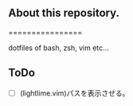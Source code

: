 ## About this repository.
================

dotfiles of bash, zsh, vim etc...

## ToDo


- [ ] (lightlime.vim)パスを表示させる。   
